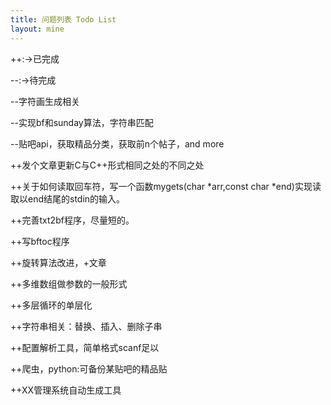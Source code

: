 ```yaml
---
title: 问题列表 Todo List
layout: mine
---
```


++:->已完成

--:->待完成

--字符画生成相关

--实现bf和sunday算法，字符串匹配

--贴吧api，获取精品分类，获取前n个帖子，and more

++发个文章更新C与C++形式相同之处的不同之处

++关于如何读取回车符，写一个函数mygets(char \*arr,const char \*end)实现读取以end结尾的stdin的输入。

++完善txt2bf程序，尽量短的。

++写bftoc程序

++旋转算法改进，+文章

++多维数组做参数的一般形式

++多层循环的单层化

++字符串相关：替换、插入、删除子串

++配置解析工具，简单格式scanf足以

++爬虫，python:可备份某贴吧的精品贴

++XX管理系统自动生成工具


